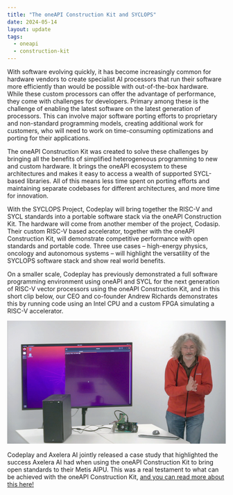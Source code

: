 ```yaml
---
title: "The oneAPI Construction Kit and SYCLOPS"
date: 2024-05-14
layout: update
tags:
  - oneapi
  - construction-kit
---
```


With software evolving quickly, it has become increasingly common for hardware vendors to create specialist AI
processors that run their software more efficiently than would be possible with out-of-the-box hardware. While
these custom processors can offer the advantage of performance, they come with challenges for developers. Primary
among these is the challenge of enabling the latest software on the latest generation of processors. This can involve
major software porting efforts to proprietary and non-standard programming models, creating additional work for
customers, who will need to work on time-consuming optimizations and porting for their applications.

The oneAPI Construction Kit was created to solve these challenges by bringing all the benefits of simplified
heterogeneous programming to new and custom hardware. It brings the oneAPI ecosystem to these architectures and makes it
easy to access a wealth of supported SYCL-based libraries. All of this means less time spent on porting efforts and
maintaining separate codebases for different architectures, and more time for innovation.

With the SYCLOPS Project, Codeplay will bring together the RISC-V and SYCL standards into a portable software stack via
the oneAPI Construction Kit. The hardware will come from another member of the project, Codasip. Their custom RISC-V
based accelerator, together with the oneAPI Construction Kit, will demonstrate competitive performance with open
standards and portable code. Three use cases – high-energy physics, oncology and autonomous systems – will highlight the
versatility of the SYCLOPS software stack and show real world benefits.

On a smaller scale, Codeplay has previously demonstrated a full software programming environment using oneAPI and SYCL
for the next generation of RISC-V vector processors using the oneAPI Construction Kit, and in this short clip below, our
CEO and co-founder Andrew Richards demonstrates this by running code using an Intel CPU and a custom FPGA simulating a
RISC-V accelerator.

![Codeplay's Andrew Richards Demos oneAPI Construction Kit](/static/images/updates/2024-05-14-the-oneapi-construction-kit-and-syclops/andrew-richards-demo.png)

Codeplay and Axelera AI jointly released a case study that highlighted the success Axelera AI had when using the
oneAPI Construction Kit to bring open standards to their Metis AIPU. This was a real testament to what can be
achieved with the oneAPI Construction Kit, [and you can read more about this here!](https://codeplay.com/portal/blogs/2024/04/09/axelera-uses-oneapi-construction-kit-to-rapidly-enable-open-standards-programming-for-the-metis-aipu)
